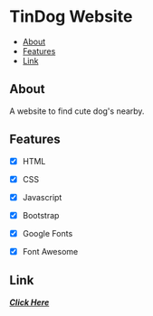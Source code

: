 # TinDog Website

- [About](#about)
- [Features](#Features)
- [Link](#Link)





## About

A website to find cute dog's nearby.
## Features

- [x]  HTML
- [x]  CSS
- [x]  Javascript
- [x]  Bootstrap
- [x]  Google Fonts
- [x]  Font Awesome


## Link

 <a href="(https://noson5434.github.io/TinDog/" target="_blank"> ***Click Here*** </a>
